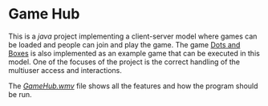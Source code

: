 # Game Hub

This is a *java* project implementing a client-server model where games can be loaded and people can join and play the game. The game [Dots and Boxes](https://en.wikipedia.org/wiki/Dots_and_Boxes) is also implemented as an example game that can be executed in this model. One of the focuses of the project is the correct handling of the multiuser access and interactions.

The [*GameHub.wmv*](https://github.com/AriaAdibi/GameHub/blob/main/GameHub.wmv) file shows all the features and how the program should be run.
